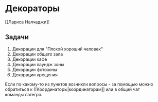 # Декораторы
[[Лариса Налчаджи]]

## Задачи
1. Декорации для "Плохой хороший человек"
2. Декорации общего зала
3. Декорации кафе
4. Декорации лаундж зоны
5. Декорации фотозоны
6. Декорации крещения

Если по какому-то из пунктов возникли вопросы - за помощью можно обратиться к [[Координаторы|координаторам]] или в общий чат команды лагегря.